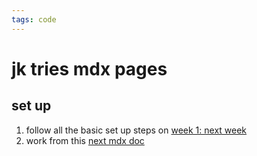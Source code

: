 ```yaml
---
tags: code
---
```

# jk tries mdx pages

## set up
1. follow all the basic set up steps on [week 1: next week](/d4aeiOWvQZahufJUn-IwuQ)
2. work from this [next mdx doc](https://nextjs.org/docs/app/building-your-application/configuring/mdx#helpful-links)
